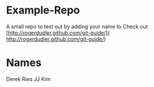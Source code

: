 Example-Repo
============

A small repo to test out by adding your name to
Check out [http://rogerdudler.github.com/git-guide/]( http://rogerdudler.github.com/git-guide/)

Names
=======

Derek Ries
JJ Kim
